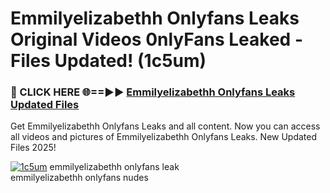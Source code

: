 # Emmilyelizabethh Onlyfans Leaks Original Videos 0nlyFans Leaked - Files Updated! (1c5um)

<h3>🔴 CLICK HERE 🌐==►► <a href="https://tinyurl.com/2wckxsce" rel="nofollow">Emmilyelizabethh Onlyfans Leaks Updated Files</a></h3>

Get Emmilyelizabethh Onlyfans Leaks and all content. Now you can access all videos and pictures of Emmilyelizabethh Onlyfans Leaks. New Updated Files 2025!

[![1c5um](https://i.imgur.com/AFduVYN.gif)](https://tinyurl.com/2wckxsce)
emmilyelizabethh onlyfans leak<br>
emmilyelizabethh onlyfans nudes